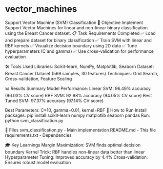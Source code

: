 # vector_machines
Support Vector Machine (SVM) Classification
🎯 Objective
Implement Support Vector Machines for linear and non-linear binary classification using the Breast Cancer dataset.
📋 Task Requirements Completed
✅ Load and prepare dataset for binary classification
✅ Train SVM with linear and RBF kernels
✅ Visualize decision boundary using 2D data
✅ Tune hyperparameters (C and gamma)
✅ Use cross-validation for performance evaluation

🛠️ Tools Used
Libraries: Scikit-learn, NumPy, Matplotlib, Seaborn
Dataset: Breast Cancer Dataset (569 samples, 30 features)
Techniques: Grid Search, Cross-validation, Feature Scaling

📊 Results Summary
Model Performance:
Linear SVM: 96.49% accuracy (96.03% CV score)
RBF SVM: 92.98% accuracy (94.05% CV score)
Best Tuned SVM: 97.37% accuracy (97.14% CV score)

Best Parameters: C=10, gamma=0.01, kernel=RBF
🚀 How to Run
Install packages: pip install scikit-learn numpy matplotlib seaborn pandas
Run: python svm_classification.py

📁 Files
svm_classification.py - Main implementation
README.md - This file
requirements.txt - Dependencies

🎓 Key Learnings
Margin Maximization: SVM finds optimal decision boundary
Kernel Trick: RBF handles non-linear data better than linear
Hyperparameter Tuning: Improved accuracy by 4.4%
Cross-validation: Ensures robust model evaluation
